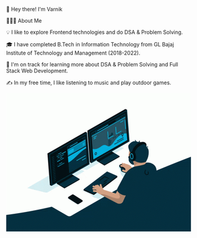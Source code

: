 👋  Hey there! I'm Varnik

👨🏻‍💻  About Me

💡  I like to explore Frontend technologies and do DSA & Problem Solving.

🎓  I have completed B.Tech in Information Technology from GL Bajaj Institute of Technology and Management (2018-2022).

🌱  I'm on track for learning more about DSA & Problem Solving and Full Stack Web Development.

✍️  In my free time, I like listening to music and play outdoor games. 

<img src="coding.gif">
